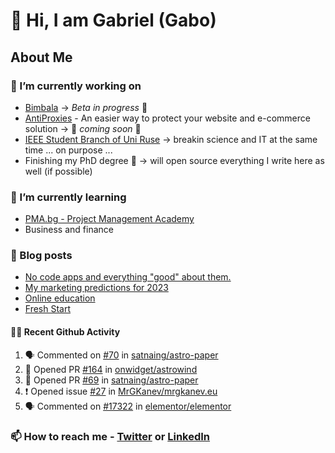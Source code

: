 

<!--
**mrgkanev/mrgkanev** is a ✨ _special_ ✨ repository because its `README.md` (this file) appears on your GitHub profile.

Here are some ideas to get you started:

-  ...
- 🌱 I’m currently learning ...
- 👯 I’m looking to collaborate on ...
- 🤔 I’m looking for help with ...
- 💬 Ask me about ...
- 📫 How to reach me: ...
- 😄 Pronouns: ...
- ⚡ Fun fact: ...
-->

# 👋 Hi, I am Gabriel (Gabo)

## About Me

### 🔭 I’m currently working on
- [Bimbala](https://bimbala.com/) -> *Beta in progress* 🚀
- [AntiProxies](https://antiproxies.com/) - An easier way to protect your website and e-commerce solution -> 🚀 *coming soon* 🚀
- [IEEE Student Branch of Uni Ruse](https://github.com/IEEE-Student-Branch-of-Uni-Ruse) -> breakin science and IT at the same time ... on purpose ...
- Finishing my PhD degree 🤔 -> will open source everything I write here as well (if possible)

### 🌱 I’m currently learning
- [PMA.bg - Project Management Academy](https://pma.bg/)
- Business and finance

### 📖 Blog posts
<!-- BLOG-POST-LIST:START -->
- [No code apps and everything &quot;good&quot; about them.](https://mrgkanev.eu/posts/no-code-apps-and-everything-good-about-them/)
- [My marketing predictions for 2023](https://mrgkanev.eu/posts/my-marketing-predictions-for-2023/)
- [Online education](https://mrgkanev.eu/posts/online-education/)
- [Fresh Start](https://mrgkanev.eu/posts/fresh-start/)
<!-- BLOG-POST-LIST:END -->

#### 🧑‍💻 Recent Github Activity

<!--START_SECTION:activity-->
1. 🗣 Commented on [#70](https://github.com/satnaing/astro-paper/issues/70) in [satnaing/astro-paper](https://github.com/satnaing/astro-paper)
2. 💪 Opened PR [#164](https://github.com/onwidget/astrowind/pull/164) in [onwidget/astrowind](https://github.com/onwidget/astrowind)
3. 💪 Opened PR [#69](https://github.com/satnaing/astro-paper/pull/69) in [satnaing/astro-paper](https://github.com/satnaing/astro-paper)
4. ❗️ Opened issue [#27](https://github.com/MrGKanev/mrgkanev.eu/issues/27) in [MrGKanev/mrgkanev.eu](https://github.com/MrGKanev/mrgkanev.eu)
5. 🗣 Commented on [#17322](https://github.com/elementor/elementor/issues/17322) in [elementor/elementor](https://github.com/elementor/elementor)
<!--END_SECTION:activity-->


### 📫 How to reach me - [Twitter](https://twitter.com/mrgkanev) or [LinkedIn](https://www.linkedin.com/in/mrgkanev) 
